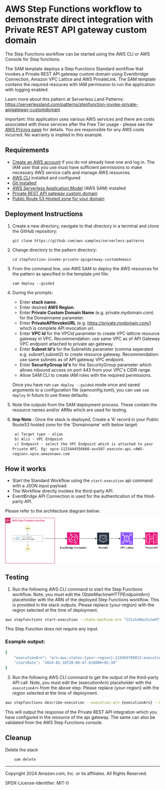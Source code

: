 # AWS Step Functions workflow to demonstrate direct integration with Private REST API gateway custom domain

The Step Functions workflow can be started using the AWS CLI or AWS Console for Step functions.

The SAM template deploys a Step Functions Standard workflow that invokes a Private REST API gateway custom domain using Eventbridge Connection, Amazon VPC Lattice and AWS PrivateLink. The SAM template contains the required resouces with IAM permission to run the application with logging enabled.

Learn more about this pattern at Serverless Land Patterns: https://serverlessland.com/patterns/stepfunction-invoke-private-apigateway-customdomain

Important: this application uses various AWS services and there are costs associated with these services after the Free Tier usage - please see the [AWS Pricing page](https://aws.amazon.com/pricing/) for details. You are responsible for any AWS costs incurred. No warranty is implied in this example.

## Requirements

* [Create an AWS account](https://portal.aws.amazon.com/gp/aws/developer/registration/index.html) if you do not already have one and log in. The IAM user that you use must have sufficient permissions to make necessary AWS service calls and manage AWS resources.
* [AWS CLI](https://docs.aws.amazon.com/cli/latest/userguide/install-cliv2.html) installed and configured
* [Git Installed](https://git-scm.com/book/en/v2/Getting-Started-Installing-Git)
* [AWS Serverless Application Model](https://docs.aws.amazon.com/serverless-application-model/latest/developerguide/serverless-sam-cli-install.html) (AWS SAM) installed
* [Private REST API gateway custom domain](https://docs.aws.amazon.com/apigateway/latest/developerguide/apigateway-private-custom-domains-tutorial.html)
* [Public Route 53 Hosted zone for your domain](https://docs.aws.amazon.com/Route53/latest/DeveloperGuide/AboutHZWorkingWith.html)


## Deployment Instructions

1. Create a new directory, navigate to that directory in a terminal and clone the GitHub repository:
    ``` 
    git clone https://github.com/aws-samples/serverless-patterns
    ```
2. Change directory to the pattern directory:
    ```
    cd stepfunction-invoke-private-apigateway-customdomain
    ```

3. From the command line, use AWS SAM to deploy the AWS resources for the pattern as specified in the template.yml file:
    ```
    sam deploy --guided
    ```
5. During the prompts:

    * Enter **stack name**.
    * Enter desired **AWS Region**.
    * Enter **Private Custom Domain Name** (e.g. private.mydomain.com) for the Domainname parameter.
    * Enter **PrivateAPIInvokeURL**  (e.g. https://private.mydomain.com/<apigw-resource-path>) which is complete API invocation url.
    * Enter **VPC Id** for the VPCId parameter to create VPC latticre resource gateway in VPC. Recommendation: use same VPC as of API Gateway VPC endpoint attached to private api gateway. 
    * Enter **Subnet Id's** for the SubnetIds parameter (comma seperated e.g. subnet1,subnet2) to create resource gateway. Recommendation: use same subnets as of API gateway VPC endpoint. 
    * Enter **SecurityGroup Id's** for the SecurityGroup parameter which allows inbound access on port 443 from your VPC's CIDR range.
    * Allow SAM CLI to create IAM roles with the required permissions.


    Once you have run `sam deploy --guided` mode once and saved arguments to a configuration file (samconfig.toml), you can use `sam deploy` in future to use these defaults.

6. Note the outputs from the SAM deployment process. These contain the resource names and/or ARNs which are used for testing.

7. **Imp Note** : Once the stack is deployed, Create a 'A' record in your Public Route53 hosted zone for the 'Domainname' with below target:
        
        a) Target type - alias
        b) Alis - VPC Endpoint
        c) Endpoint - select the VPC Endpoint which is attached to your Private API. Eg: vpce-1123444556666-avx567.execute-api.<AWS-region>.vpce.amazonaws.com


## How it works

* Start the Standard Workflow using the `start-execution` api command with a JSON input payload.
* The Workflow directly invokes the third-party API.
* EventBridge API Connection is used for the authentication of the third-party API. 

Please refer to the architecture diagram below:

![End to End Architecture](image/architecture.png)


## Testing

1. Run the following AWS CLI command to start the Step Functions workflow. Note, you must edit the {StateMachineHTTPEndpointArn} placeholder with the ARN of the deployed Step Functions workflow. This is provided in the stack outputs. Please replace {your-region} with the region selected at the time of deployment.

```bash
aws stepfunctions start-execution --state-machine-arn "{StateMachineHTTPEndpointArn}" --region {your-region}
```

This Step Function does not require any input. 


### Example output:

```bash
{
    "executionArn": "arn:aws:states:{your-region}:123456789012:execution:StateMachineHTTPEndpoint-mnZFTe6jJSDu:40e520d2-4d3e-42ce-a8e3-b33bfed22fc1",
    "startDate": "2024-01-10T20:06:47.616000+05:30"
}
```

3. Run the following AWS CLI command to get the output of the third-party API call. Note, you must edit the {executionArn} placeholder with the `executionArn` from the above step. Please replace {your-region} with the region selected at the time of deployment.

```bash
aws stepfunctions describe-execution --execution-arn {executionArn} --query 'output' --region {your-region}
```

This will output the response of the Private REST API integration which you have configured in the resource of the api gateway. The same can also be validated from the AWS Step Functions console.



## Cleanup
 
Delete the stack
```bash
    sam delete
```

----
Copyright 2024 Amazon.com, Inc. or its affiliates. All Rights Reserved.

SPDX-License-Identifier: MIT-0
